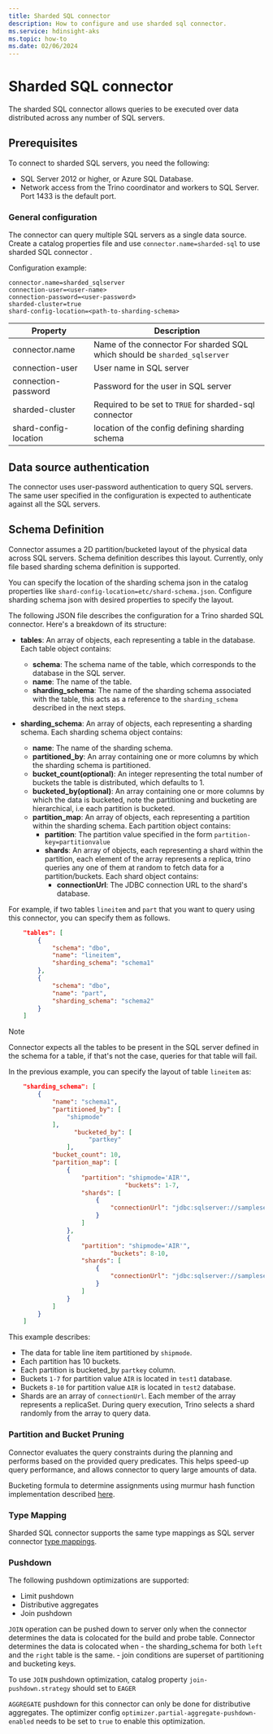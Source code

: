 ```yaml
---
title: Sharded SQL connector
description: How to configure and use sharded sql connector.
ms.service: hdinsight-aks
ms.topic: how-to
ms.date: 02/06/2024
---
```


# Sharded SQL connector

The sharded SQL connector allows queries to be executed over data distributed across any number of SQL servers. 

## Prerequisites 

To connect to sharded SQL servers, you need the following:

   - SQL Server 2012 or higher, or Azure SQL Database.
   - Network access from the Trino coordinator and workers to SQL Server. Port 1433 is the default port.

### General configuration

The connector can query multiple SQL servers as a single data source. Create a catalog properties file and use `connector.name=sharded-sql` to use sharded SQL connector .

Configuration example:

```
connector.name=sharded_sqlserver
connection-user=<user-name>
connection-password=<user-password>
sharded-cluster=true
shard-config-location=<path-to-sharding-schema>
```


|Property|Description|
|--------|-----------|
|connector.name| Name of the connector For sharded SQL which should be `sharded_sqlserver`|
|connection-user| User name in SQL server|
|connection-password| Password for the user in SQL server|
|sharded-cluster| Required to be set to `TRUE` for sharded-sql connector|
|shard-config-location| location of the config defining sharding schema|

## Data source authentication

The connector uses user-password authentication to query SQL servers. The same user specified in the configuration is expected to authenticate against all the SQL servers.

## Schema Definition

Connector assumes a 2D partition/bucketed layout of the physical data across SQL servers. Schema definition describes this layout.
Currently, only file based sharding schema definition is supported. 

You can specify the location of the sharding schema json in the catalog properties like `shard-config-location=etc/shard-schema.json`.
Configure sharding schema json with desired properties to specify the layout.

The following JSON file describes the configuration for a Trino sharded SQL connector. Here's a breakdown of its structure:

- **tables**: An array of objects, each representing a table in the database. Each table object contains:
  - **schema**: The schema name of the table, which corresponds to the database in the SQL server.
  - **name**: The name of the table.
  - **sharding_schema**: The name of the sharding schema associated with the table, this acts as a reference to the `sharding_schema` described in the next steps.

- **sharding_schema**: An array of objects, each representing a sharding schema. Each sharding schema object contains:
  - **name**: The name of the sharding schema.
  - **partitioned_by**: An array containing one or more columns by which the sharding schema is partitioned.
  - **bucket_count(optional)**: An integer representing the total number of buckets the table is distributed, which defaults to 1.
  - **bucketed_by(optional)**: An array containing one or more columns by which the data is bucketed, note the partitioning and bucketing are hierarchical, i.e each partition is bucketed.
  - **partition_map**: An array of objects, each representing a partition within the sharding schema. Each partition object contains:
    - **partition**: The partition value specified in the form `partition-key=partitionvalue`
    - **shards**: An array of objects, each representing a shard within the partition, each element of the array represents a replica, trino queries any one of them at random to fetch data for a partition/buckets. Each shard object contains:
      - **connectionUrl**: The JDBC connection URL to the shard's database.

For example, if two tables `lineitem` and `part` that you want to query using this connector, you can specify them as follows.

```json
	"tables": [
		{
			"schema": "dbo",
			"name": "lineitem",
			"sharding_schema": "schema1"
		},
		{
			"schema": "dbo",
			"name": "part",
			"sharding_schema": "schema2"
		}
    ]

```

> [!NOTE]
> Connector expects all the tables to be present in the SQL server defined in the schema for a table, if that's not the case, queries for that table will fail.

In the previous example, you can specify the layout of table `lineitem` as:

```json
	"sharding_schema": [
		{
			"name": "schema1",
			"partitioned_by": [
				"shipmode"
			],
          		  "bucketed_by": [
              		  "partkey"
           		],
			"bucket_count": 10,
			"partition_map": [
				{
					"partition": "shipmode='AIR'",
                    			"buckets": 1-7,
					"shards": [
						{
							"connectionUrl": "jdbc:sqlserver://sampleserver.database.windows.net:1433;database=test1"
						}
					]
				},
				{
					"partition": "shipmode='AIR'",
                   			"buckets": 8-10,
					"shards": [
						{
							"connectionUrl": "jdbc:sqlserver://sampleserver.database.windows.net:1433;database=test2"
						}
					]
				}                
			]
        }
    ]
```

This example describes: 

-  The data for table line item partitioned by `shipmode`.
-  Each partition has 10 buckets. 
-  Each partition is bucketed_by `partkey` column.
-  Buckets `1-7` for partition value `AIR` is located in `test1` database.
-  Buckets `8-10` for partition value `AIR` is located in `test2` database.
-  Shards are an array of `connectionUrl`. Each member of the array represents a replicaSet. During query execution, Trino selects a shard randomly from the array to query data.


### Partition and Bucket Pruning

Connector evaluates the query constraints during the planning and performs based on the provided query predicates. This helps speed-up query performance, and allows connector to query large amounts of data.

Bucketing formula to determine assignments using murmur hash function implementation described [here](https://commons.apache.org/proper/commons-codec/apidocs/src-html/org/apache/commons/codec/digest/MurmurHash3.html#line.388).

### Type Mapping

Sharded SQL connector supports the same type mappings as SQL server connector [type mappings](https://trino.io/docs/current/connector/sqlserver.html#type-mapping).

### Pushdown

The following pushdown optimizations are supported:
-  Limit pushdown
-  Distributive aggregates
-  Join pushdown 

`JOIN` operation can be pushed down to server only when the connector determines the data is colocated for the build and probe table. Connector determines the data is colocated when
	- the sharding_schema for both `left` and the `right` table is the same.
	- join conditions are superset of partitioning and bucketing keys.

 To use `JOIN` pushdown optimization, catalog property `join-pushdown.strategy` should set to `EAGER`

`AGGREGATE` pushdown for this connector can only be done for distributive aggregates. The optimizer config `optimizer.partial-aggregate-pushdown-enabled` needs to be set to `true` to enable this optimization.
